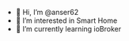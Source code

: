 - 👋 Hi, I’m @anser62
- 👀 I’m interested in Smart Home
- 🌱 I’m currently learning  ioBroker
<!---
anser62/anser62 is a ✨ special ✨ repository because its `README.md` (this file) appears on your GitHub profile.
You can click the Preview link to take a look at your changes.
--->
